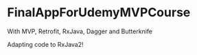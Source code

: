 # FinalAppForUdemyMVPCourse
With MVP, Retrofit, RxJava, Dagger and Butterknife

Adapting code to RxJava2!

